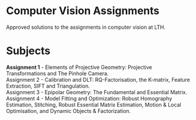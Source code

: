 # Computer Vision Assignments
Approved solutions to the assignments in computer vision at LTH.

# Subjects
__Assignment 1__ - Elements of Projective Geometry: Projective Transformations and The Pinhole Camera.  
Assignment 2 - Calibration and DLT: RQ-Factorisation, the K-matrix, Feature Extraction, SIFT and Triangulation.  
Assignment 3 - Epipolar Geometry: The Fundamental and Essential Matrix.  
Assignment 4 - Model Fitting and Optimization: Robust Homography Estimation, Stitching, Robust Essential Matrix Estimation, Motion & Local Optimisation, and Dynamic Objects & Factorization.  
